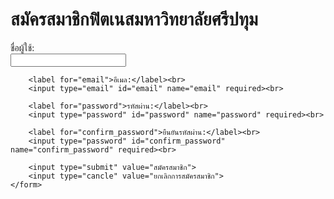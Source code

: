 <html lang="en">
<head>
    <meta charset="UTF-8">
    <meta name="viewport" content="width=device-width, initial-scale=1.0">
    <title>สมัครสมาชิกฟิตเนสมหาวิทยาลัยศรีปทุม</title>
    
</head>
<body>
    <h1>สมัครสมาชิกฟิตเนสมหาวิทยาลัยศรีปทุม</h1>
    <form action="process_registration.php" method="POST">
        <label for="username">ชื่อผู้ใช้:</label><br>
        <input type="text" id="username" name="username" required><br>

        <label for="email">อีเมล:</label><br>
        <input type="email" id="email" name="email" required><br>

        <label for="password">รหัสผ่าน:</label><br>
        <input type="password" id="password" name="password" required><br>

        <label for="confirm_password">ยืนยันรหัสผ่าน:</label><br>
        <input type="password" id="confirm_password" name="confirm_password" required><br>

        <input type="submit" value="สมัครสมาชิก">
        <input type="cancle" value="ยกเลิกการสมัครสมาชิก">
    </form>
</body>
</html>
